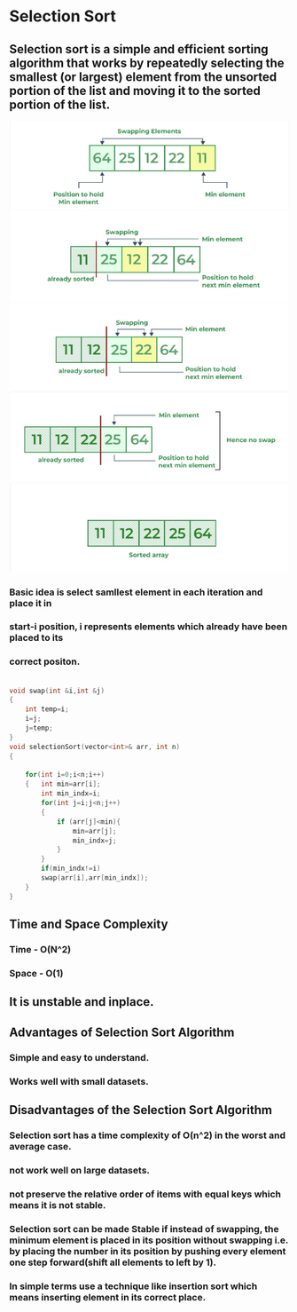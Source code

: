 
# Selection Sort

## Selection sort is a simple and efficient sorting algorithm that works by repeatedly selecting the smallest (or largest) element from the unsorted portion of the list and moving it to the sorted portion of the list. 

![Alt text](image1.png)
![Alt text](image2.png)
![Alt text](image3.png)
![Alt text](image4.png)
![Alt text](image5.png)

### Basic idea is select samllest element in each iteration and place it in 
### start-i position, i represents elements which already have been placed to its 
### correct positon.

```C++

void swap(int &i,int &j)
{
    int temp=i;
    i=j;
    j=temp;
}
void selectionSort(vector<int>& arr, int n)
{   
    
    for(int i=0;i<n;i++)
    {   int min=arr[i];
        int min_indx=i;
        for(int j=i;j<n;j++)
        {
            if (arr[j]<min){
                min=arr[j];
                min_indx=j;
            }
        }
        if(min_indx!=i)
        swap(arr[i],arr[min_indx]);
    }
}

```
## Time and Space Complexity
### Time - O(N^2)
### Space - O(1)

## It is unstable and inplace.

## Advantages of Selection Sort Algorithm
### Simple and easy to understand.
### Works well with small datasets.
## Disadvantages of the Selection Sort Algorithm
### Selection sort has a time complexity of O(n^2) in the worst and average case.
### not work well on large datasets.
### not preserve the relative order of items with equal keys which means it is not stable.


### Selection sort can be made Stable if instead of swapping, the minimum element is placed in its position without swapping i.e. by placing the number in its position by pushing every element one step forward(shift all elements to left by 1). 
### In simple terms use a technique like insertion sort which means inserting element in its correct place. 